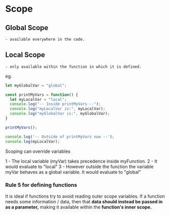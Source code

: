 # Scope

## Global Scope
    - available everywhere in the code.

## Local Scope
    - only available within the function in which it is defined.

eg.

```javascript
let myGlobalVar = "global";

const printMyVars = function() {
  let myLocalVar = "local";
  console.log("-- Inside printMyVars --");
  console.log("myLocalVar is:", myLocalVar);
  console.log("myGlobalVar is:", myGlobalVar);
}

printMyVars();

console.log('-- Outside of printMyVars now --');
console.log(myLocalVar);
```

Scoping can override variables

1 - The local variable (myVar) takes precedence inside myFunction. 
2 - It would evaluate to "local"
3 - However outside the function the variable myVar behaves as a global variable. It would evaluate to "global"

### Rule 5 for defining functions

It is ideal if functions try to avoid reading outer scope variables. 
If a function needs some information / data, then that **data should instead be passed in as a parameter,** making it available within the **function's inner scope.**